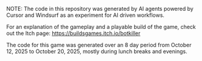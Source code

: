 NOTE: The code in this repository was generated by AI agents powered by Cursor and Windsurf as an experiment for AI driven workflows.

For an explanation of the gameplay and a playable build of the game, check out the Itch page: https://buildsgames.itch.io/botkiller

The code for this game was generated over an 8 day period from October 12, 2025 to October 20, 2025, mostly during lunch breaks and evenings. 
